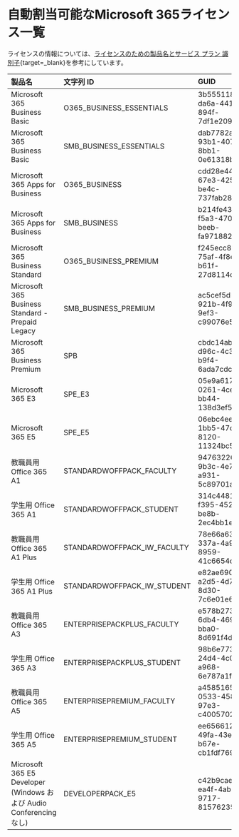 # 自動割当可能なMicrosoft 365ライセンス一覧

ライセンスの情報については、[ライセンスのための製品名とサービス プラン 識別子](https://learn.microsoft.com/ja-jp/azure/active-directory/enterprise-users/licensing-service-plan-reference
){target=_blank}を参考にしています。

| 製品名 | 文字列 ID | GUID |
| :-- | :-- | :-- |
| Microsoft 365 Business Basic | O365_BUSINESS_ESSENTIALS |	3b555118-da6a-4418-894f-7df1e2096870 |
| Microsoft 365 Business Basic | SMB_BUSINESS_ESSENTIALS | dab7782a-93b1-4074-8bb1-0e61318bea0b |
| Microsoft 365 Apps for Business | O365_BUSINESS | cdd28e44-67e3-425e-be4c-737fab2899d3 |
| Microsoft 365 Apps for Business | SMB_BUSINESS | b214fe43-f5a3-4703-beeb-fa97188220fc |
| Microsoft 365 Business Standard | O365_BUSINESS_PREMIUM	| f245ecc8-75af-4f8e-b61f-27d8114de5f3 |
| Microsoft 365 Business Standard - Prepaid Legacy | SMB_BUSINESS_PREMIUM	| ac5cef5d-921b-4f97-9ef3-c99076e5470f |
| Microsoft 365 Business Premium | SPB | cbdc14ab-d96c-4c30-b9f4-6ada7cdc1d46 |
| Microsoft 365 E3 | SPE_E3	| 05e9a617-0261-4cee-bb44-138d3ef5d965 |
| Microsoft 365 E5 | SPE_E5	| 06ebc4ee-1bb5-47dd-8120-11324bc54e06 |
| 教職員用 Office 365 A1 | STANDARDWOFFPACK_FACULTY	| 94763226-9b3c-4e75-a931-5c89701abe66 |
| 学生用 Office 365 A1 | STANDARDWOFFPACK_STUDENT	| 314c4481-f395-4525-be8b-2ec4bb1e9d91 |
| 教職員用 Office 365 A1 Plus	| STANDARDWOFFPACK_IW_FACULTY	| 78e66a63-337a-4a9a-8959-41c6654dfb56 |
| 学生用 Office 365 A1 Plus	| STANDARDWOFFPACK_IW_STUDENT	| e82ae690-a2d5-4d76-8d30-7c6e01e6022e |
| 教職員用 Office 365 A3 | ENTERPRISEPACKPLUS_FACULTY	| e578b273-6db4-4691-bba0-8d691f4da603 |
| 学生用 Office 365 A3 | ENTERPRISEPACKPLUS_STUDENT	| 98b6e773-24d4-4c0d-a968-6e787a1f8204 |
| 教職員用 Office 365 A5 | ENTERPRISEPREMIUM_FACULTY | a4585165-0533-458a-97e3-c400570268c4 |
| 学生用 Office 365 A5 | ENTERPRISEPREMIUM_STUDENT | ee656612-49fa-43e5-b67e-cb1fdf7699df |
| Microsoft 365 E5 Developer (Windows および Audio Conferencing なし) | DEVELOPERPACK_E5 |	c42b9cae-ea4f-4ab7-9717-81576235ccac |

